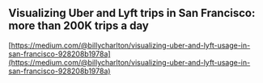 ## Visualizing Uber and Lyft trips in San Francisco: more than 200K trips a day
  
  [https://medium.com/@billycharlton/visualizing-uber-and-lyft-usage-in-san-francisco-928208b1978a](https://medium.com/@billycharlton/visualizing-uber-and-lyft-usage-in-san-francisco-928208b1978a)